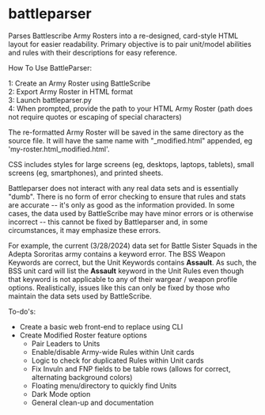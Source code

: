 # battleparser

Parses Battlescribe Army Rosters into a re-designed, card-style HTML layout for easier readability. Primary objective is to pair unit/model abilities and rules with their descriptions for easy reference.

How To Use BattleParser:

1: Create an Army Roster using BattleScribe\
2: Export Army Roster in HTML format\
3: Launch battleparser.py\
4: When prompted, provide the path to your HTML Army Roster (path does not require quotes or escaping of special characters)

The re-formatted Army Roster will be saved in the same directory as the source file. It will have the same name with "_modified.html" appended, eg 'my-roster.html_modified.html'.

CSS includes styles for large screens (eg, desktops, laptops, tablets), small screens (eg, smartphones), and printed sheets. 

Battleparser does not interact with any real data sets and is essentially "dumb". There is no form of error checking to ensure that rules and stats are accurate -- it's only as good as the information provided. In some cases, the data used by BattleScribe may have minor errors or is otherwise incorrect -- this cannot be fixed by Battleparser and, in some circumstances, it may emphasize these errors. 

For example, the current (3/28/2024) data set for Battle Sister Squads in the Adepta Sororitas army contains a keyword error. The BSS Weapon Keywords are correct, but the Unit Keywords contains **Assault**. As such, the BSS unit card will list the **Assault** keyword in the Unit Rules even though that keyword is not applicable to any of their wargear / weapon profile options. Realistically, issues like this can only be fixed by those who maintain the data sets used by BattleScribe.

To-do's:

* Create a basic web front-end to replace using CLI
* Create Modified Roster feature options
    - Pair Leaders to Units
    - Enable/disable Army-wide Rules within Unit cards
    - Logic to check for duplicated Rules within Unit cards
    - Fix Invuln and FNP fields to be table rows (allows for correct, alternating background colors)
    - Floating menu/directory to quickly find Units
    - Dark Mode option
    - General clean-up and documentation
